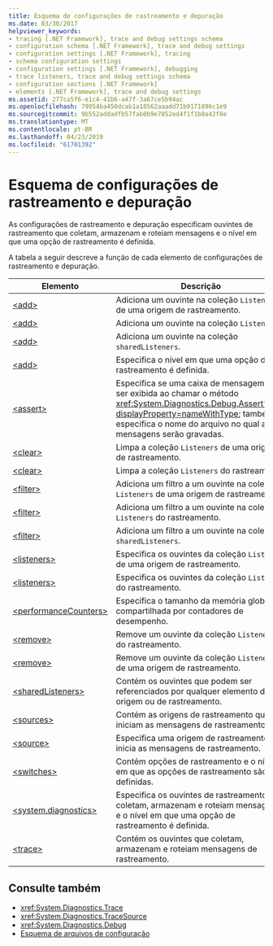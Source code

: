 ```yaml
---
title: Esquema de configurações de rastreamento e depuração
ms.date: 03/30/2017
helpviewer_keywords:
- tracing [.NET Framework], trace and debug settings schema
- configuration schema [.NET Framework], trace and debug settings
- configuration settings [.NET Framework], tracing
- schema configuration settings
- configuration settings [.NET Framework], debugging
- trace listeners, trace and debug settings schema
- configuration sections [.NET Framework]
- elements [.NET Framework], trace and debug settings
ms.assetid: 277ca5f6-e1c4-41b6-a47f-3a67ce5b94ac
ms.openlocfilehash: 79054ba450dcab1a18562aaadd71b9171896c1e9
ms.sourcegitcommit: 9b552addadfb57fab0b9e7852ed4f1f1b8a42f8e
ms.translationtype: MT
ms.contentlocale: pt-BR
ms.lasthandoff: 04/23/2019
ms.locfileid: "61701392"
---
```

# <a name="trace-and-debug-settings-schema"></a>Esquema de configurações de rastreamento e depuração
As configurações de rastreamento e depuração especificam ouvintes de rastreamento que coletam, armazenam e roteiam mensagens e o nível em que uma opção de rastreamento é definida.  
  
 A tabela a seguir descreve a função de cada elemento de configurações de rastreamento e depuração.  
  
|Elemento|Descrição|  
|-------------|-----------------|  
|[\<add>](../../../../../docs/framework/configure-apps/file-schema/trace-debug/add-element-for-listeners-for-source.md)|Adiciona um ouvinte na coleção `Listeners` de uma origem de rastreamento.|  
|[\<add>](../../../../../docs/framework/configure-apps/file-schema/trace-debug/add-element-for-listeners-for-trace.md)|Adiciona um ouvinte na coleção `Listeners`.|  
|[\<add>](../../../../../docs/framework/configure-apps/file-schema/trace-debug/add-element-for-sharedlisteners.md)|Adiciona um ouvinte na coleção `sharedListeners`.|  
|[\<add>](../../../../../docs/framework/configure-apps/file-schema/trace-debug/add-element-for-switches.md)|Especifica o nível em que uma opção de rastreamento é definida.|  
|[\<assert>](../../../../../docs/framework/configure-apps/file-schema/trace-debug/assert-element.md)|Especifica se uma caixa de mensagem deve ser exibida ao chamar o método <xref:System.Diagnostics.Debug.Assert%2A?displayProperty=nameWithType>; também especifica o nome do arquivo no qual as mensagens serão gravadas.|  
|[\<clear>](../../../../../docs/framework/configure-apps/file-schema/trace-debug/clear-element-for-listeners-for-source.md)|Limpa a coleção `Listeners` de uma origem de rastreamento.|  
|[\<clear>](../../../../../docs/framework/configure-apps/file-schema/trace-debug/clear-element-for-listeners-for-trace.md)|Limpa a coleção `Listeners` do rastreamento.|  
|[\<filter>](../../../../../docs/framework/configure-apps/file-schema/trace-debug/filter-element-for-add-for-listeners-for-source.md)|Adiciona um filtro a um ouvinte na coleção `Listeners` de uma origem de rastreamento.|  
|[\<filter>](../../../../../docs/framework/configure-apps/file-schema/trace-debug/filter-element-for-add-for-listeners-for-trace.md)|Adiciona um filtro a um ouvinte na coleção `Listeners` do rastreamento.|  
|[\<filter>](../../../../../docs/framework/configure-apps/file-schema/trace-debug/filter-element-for-add-for-sharedlisteners.md)|Adiciona um filtro a um ouvinte na coleção `sharedListeners`.|  
|[\<listeners>](../../../../../docs/framework/configure-apps/file-schema/trace-debug/listeners-element-for-source.md)|Especifica os ouvintes da coleção `Listeners` de uma origem de rastreamento.|  
|[\<listeners>](../../../../../docs/framework/configure-apps/file-schema/trace-debug/listeners-element-for-trace.md)|Especifica os ouvintes da coleção `Listeners` do rastreamento.|  
|[\<performanceCounters>](../../../../../docs/framework/configure-apps/file-schema/trace-debug/performancecounters-element.md)|Especifica o tamanho da memória global compartilhada por contadores de desempenho.|  
|[\<remove>](../../../../../docs/framework/configure-apps/file-schema/trace-debug/remove-element-for-listeners-for-trace.md)|Remove um ouvinte da coleção `Listeners` do rastreamento.|  
|[\<remove>](../../../../../docs/framework/configure-apps/file-schema/trace-debug/remove-element-for-listeners-for-source.md)|Remove um ouvinte da coleção `Listeners` de uma origem de rastreamento.|  
|[\<sharedListeners>](../../../../../docs/framework/configure-apps/file-schema/trace-debug/sharedlisteners-element.md)|Contém os ouvintes que podem ser referenciados por qualquer elemento de origem ou de rastreamento.|  
|[\<sources>](../../../../../docs/framework/configure-apps/file-schema/trace-debug/sources-element.md)|Contém as origens de rastreamento que iniciam as mensagens de rastreamento.|  
|[\<source>](../../../../../docs/framework/configure-apps/file-schema/trace-debug/source-element.md)|Especifica uma origem de rastreamento que inicia as mensagens de rastreamento.|  
|[\<switches>](../../../../../docs/framework/configure-apps/file-schema/trace-debug/switches-element.md)|Contém opções de rastreamento e o nível em que as opções de rastreamento são definidas.|  
|[\<system.diagnostics>](../../../../../docs/framework/configure-apps/file-schema/trace-debug/system-diagnostics-element.md)|Especifica os ouvintes de rastreamento que coletam, armazenam e roteiam mensagens e o nível em que uma opção de rastreamento é definida.|  
|[\<trace>](../../../../../docs/framework/configure-apps/file-schema/trace-debug/trace-element.md)|Contém os ouvintes que coletam, armazenam e roteiam mensagens de rastreamento.|  
  
## <a name="see-also"></a>Consulte também

- <xref:System.Diagnostics.Trace>
- <xref:System.Diagnostics.TraceSource>
- <xref:System.Diagnostics.Debug>
- [Esquema de arquivos de configuração](../../../../../docs/framework/configure-apps/file-schema/index.md)
